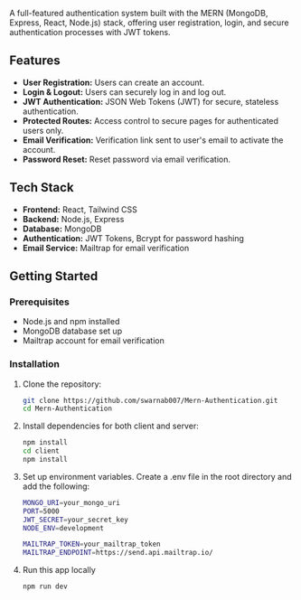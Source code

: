 

A full-featured authentication system built with the MERN (MongoDB, Express, React, Node.js) stack, offering user registration, login, and secure authentication processes with JWT tokens.

## Features

- **User Registration:** Users can create an account.
- **Login & Logout:** Users can securely log in and log out.
- **JWT Authentication:** JSON Web Tokens (JWT) for secure, stateless authentication.
- **Protected Routes:** Access control to secure pages for authenticated users only.
- **Email Verification:** Verification link sent to user's email to activate the account.
- **Password Reset:** Reset password via email verification.

## Tech Stack

- **Frontend:** React, Tailwind CSS
- **Backend:** Node.js, Express
- **Database:** MongoDB
- **Authentication:** JWT Tokens, Bcrypt for password hashing
- **Email Service:** Mailtrap for email verification

## Getting Started

### Prerequisites

- Node.js and npm installed
- MongoDB database set up
- Mailtrap account for email verification

### Installation

1. Clone the repository:
   ```bash
   git clone https://github.com/swarnab007/Mern-Authentication.git
   cd Mern-Authentication
   
2. Install dependencies for both client and server:
   ```bash
   npm install
   cd client
   npm install
3. Set up environment variables. Create a .env file in the root directory and add the following:
   ```bash
   MONGO_URI=your_mongo_uri
   PORT=5000
   JWT_SECRET=your_secret_key
   NODE_ENV=development

   MAILTRAP_TOKEN=your_mailtrap_token
   MAILTRAP_ENDPOINT=https://send.api.mailtrap.io/

4. Run this app locally
   ```bash
   npm run dev
